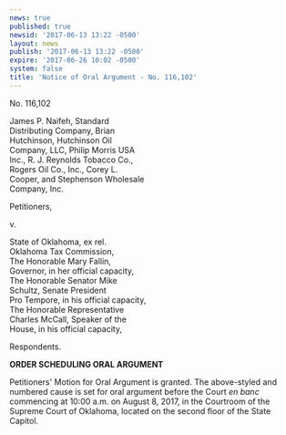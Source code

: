 ```yaml
---
news: true
published: true
newsid: '2017-06-13 13:22 -0500'
layout: news
publish: '2017-06-13 13:22 -0500'
expire: '2017-06-26 10:02 -0500'
system: false
title: 'Notice of Oral Argument - No. 116,102'
---
```


No. 116,102

James P. Naifeh, Standard  
Distributing Company, Brian  
Hutchinson, Hutchinson Oil  
Company, LLC, Philip Morris USA  
Inc., R. J. Reynolds Tobacco Co.,  
Rogers Oil Co., Inc., Corey L.  
Cooper, and Stephenson Wholesale  
Company, Inc.

Petitioners,

v.

State of Oklahoma, ex rel.  
Oklahoma Tax Commission,  
The Honorable Mary Fallin,  
Governor, in her official capacity,  
The Honorable Senator Mike  
Schultz, Senate President  
Pro Tempore, in his official capacity,  
The Honorable Representative  
Charles McCall, Speaker of the  
House, in his official capacity,  

Respondents.

**ORDER SCHEDULING ORAL ARGUMENT**

Petitioners' Motion for Oral Argument is granted. The above-styled and
numbered cause is set for oral argument before the Court <i>en banc</i> commencing
at 10:00 a.m. on August 8, 2017, in the Courtroom of the Supreme Court of
Oklahoma, located on the second floor of the State Capitol.
